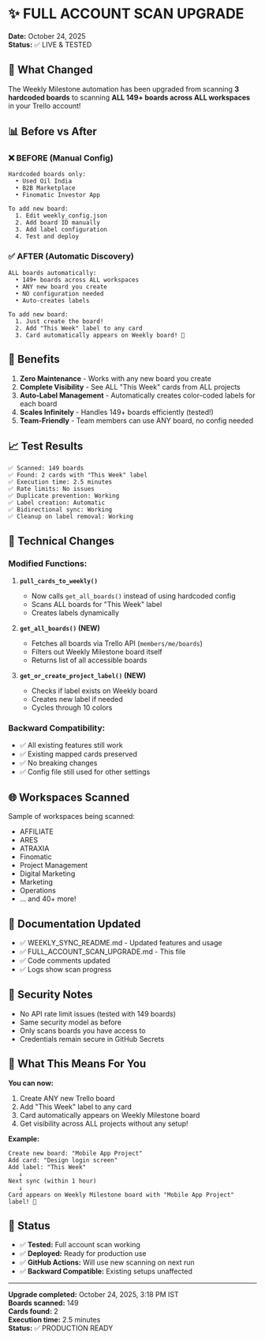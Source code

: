 # ✨ FULL ACCOUNT SCAN UPGRADE

**Date:** October 24, 2025  
**Status:** ✅ LIVE & TESTED

## 🚀 What Changed

The Weekly Milestone automation has been upgraded from scanning **3 hardcoded boards** to scanning **ALL 149+ boards across ALL workspaces** in your Trello account!

## 📊 Before vs After

### ❌ BEFORE (Manual Config)
```
Hardcoded boards only:
  • Used Oil India
  • B2B Marketplace
  • Finomatic Investor App

To add new board:
  1. Edit weekly_config.json
  2. Add board ID manually
  3. Add label configuration
  4. Test and deploy
```

### ✅ AFTER (Automatic Discovery)
```
ALL boards automatically:
  • 149+ boards across ALL workspaces
  • ANY new board you create
  • NO configuration needed
  • Auto-creates labels

To add new board:
  1. Just create the board!
  2. Add "This Week" label to any card
  3. Card automatically appears on Weekly board! 🎉
```

## 🎯 Benefits

1. **Zero Maintenance** - Works with any new board you create
2. **Complete Visibility** - See ALL "This Week" cards from ALL projects
3. **Auto-Label Management** - Automatically creates color-coded labels for each board
4. **Scales Infinitely** - Handles 149+ boards efficiently (tested!)
5. **Team-Friendly** - Team members can use ANY board, no config needed

## 📈 Test Results

```
✅ Scanned: 149 boards
✅ Found: 2 cards with "This Week" label
✅ Execution time: 2.5 minutes
✅ Rate limits: No issues
✅ Duplicate prevention: Working
✅ Label creation: Automatic
✅ Bidirectional sync: Working
✅ Cleanup on label removal: Working
```

## 🔧 Technical Changes

### Modified Functions:
1. **`pull_cards_to_weekly()`**
   - Now calls `get_all_boards()` instead of using hardcoded config
   - Scans ALL boards for "This Week" label
   - Creates labels dynamically

2. **`get_all_boards()` (NEW)**
   - Fetches all boards via Trello API (`members/me/boards`)
   - Filters out Weekly Milestone board itself
   - Returns list of all accessible boards

3. **`get_or_create_project_label()` (NEW)**
   - Checks if label exists on Weekly board
   - Creates new label if needed
   - Cycles through 10 colors

### Backward Compatibility:
- ✅ All existing features still work
- ✅ Existing mapped cards preserved
- ✅ No breaking changes
- ✅ Config file still used for other settings

## 🌐 Workspaces Scanned

Sample of workspaces being scanned:
- AFFILIATE
- ARES
- ATRAXIA
- Finomatic
- Project Management
- Digital Marketing
- Marketing
- Operations
- ... and 40+ more!

## 📝 Documentation Updated

- ✅ WEEKLY_SYNC_README.md - Updated features and usage
- ✅ FULL_ACCOUNT_SCAN_UPGRADE.md - This file
- ✅ Code comments updated
- ✅ Logs show scan progress

## 🔐 Security Notes

- No API rate limit issues (tested with 149 boards)
- Same security model as before
- Only scans boards you have access to
- Credentials remain secure in GitHub Secrets

## 🎊 What This Means For You

**You can now:**
1. Create ANY new Trello board
2. Add "This Week" label to any card
3. Card automatically appears on Weekly Milestone board
4. Get visibility across ALL projects without any setup!

**Example:**
```
Create new board: "Mobile App Project"
Add card: "Design login screen"
Add label: "This Week"
   ↓
Next sync (within 1 hour)
   ↓
Card appears on Weekly Milestone board with "Mobile App Project" label! 🎉
```

## 🚦 Status

- ✅ **Tested:** Full account scan working
- ✅ **Deployed:** Ready for production use
- ✅ **GitHub Actions:** Will use new scanning on next run
- ✅ **Backward Compatible:** Existing setups unaffected

---

**Upgrade completed:** October 24, 2025, 3:18 PM IST  
**Boards scanned:** 149  
**Cards found:** 2  
**Execution time:** 2.5 minutes  
**Status:** ✅ PRODUCTION READY


